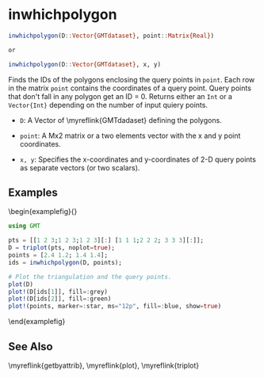 # inwhichpolygon

```julia
inwhichpolygon(D::Vector{GMTdataset}, point::Matrix{Real})

or

inwhichpolygon(D::Vector{GMTdataset}, x, y)
```

Finds the IDs of the polygons enclosing the query points in `point`. Each row in the matrix `point` contains
the coordinates of a query point. Query points that don't fall in any polygon get an ID = 0.
Returns either an ``Int`` or a ``Vector{Int}`` depending on the number of input quiery points.

- `D`: A Vector of \myreflink{GMTdadaset} defining the polygons.

- `point`: A Mx2 matrix or a two elements vector with the x and y point coordinates.

- `x, y`:  Specifies the x-coordinates and y-coordinates of 2-D query points as separate vectors (or two scalars).


Examples
--------

\begin{examplefig}{}
```julia
using GMT

pts = [[1 2 3;1 2 3;1 2 3][:] [1 1 1;2 2 2; 3 3 3][:]];
D = triplot(pts, noplot=true);
points = [2.4 1.2; 1.4 1.4];
ids = inwhichpolygon(D, points);

# Plot the triangulation and the query points.
plot(D)
plot!(D[ids[1]], fill=:grey)
plot!(D[ids[2]], fill=:green)
plot!(points, marker=:star, ms="12p", fill=:blue, show=true)
```
\end{examplefig}


See Also
--------

\myreflink{getbyattrib}, \myreflink{plot}, \myreflink{triplot}

